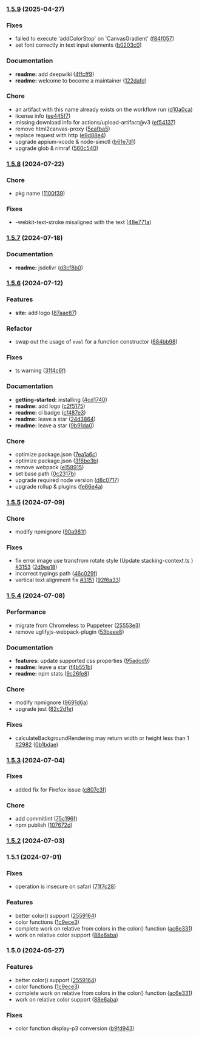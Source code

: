 
### [1.5.9](https://github.com/yorickshan/html2canvas-pro/compare/v1.5.8...v1.5.9) (2025-04-27)


### Fixes

* failed to execute 'addColorStop' on 'CanvasGradient' ([f84f057](https://github.com/yorickshan/html2canvas-pro/commit/f84f057ac36aa2f48a5768c10051eaa6311cb663))
* set font correctly in text input elements ([b0203c0](https://github.com/yorickshan/html2canvas-pro/commit/b0203c041fbdd0c68ba44fa2ddb068cf9f60fc5b))


### Documentation

* **readme:** add deepwiki ([4ffcff9](https://github.com/yorickshan/html2canvas-pro/commit/4ffcff9c327567fc29dc7d031d633f645bc62744))
* **readme:** welcome to become a maintainer ([122dafd](https://github.com/yorickshan/html2canvas-pro/commit/122dafd78f56f4c11a00118c4c2c98380246137c))


### Chore

* an artifact with this name already exists on the workflow run ([d10a0ca](https://github.com/yorickshan/html2canvas-pro/commit/d10a0ca6717babfffc7c56abb1def3500580cfff))
* license info ([ee445f7](https://github.com/yorickshan/html2canvas-pro/commit/ee445f7e45b182dac38a4043b9ca21a369f6ea2c))
* missing download info for actions/upload-artifact@v3 ([ef54137](https://github.com/yorickshan/html2canvas-pro/commit/ef541373184a099da8d7fcfcaed6ae4d3f93a264))
* remove html2canvas-proxy ([5eafba5](https://github.com/yorickshan/html2canvas-pro/commit/5eafba56af7085ebf157d957065bf4bef7a8804f))
* replace request with http ([e9d88e4](https://github.com/yorickshan/html2canvas-pro/commit/e9d88e4bf6defef0a3ee2edd773728490e69b3f0))
* upgrade appium-xcode & node-simctl ([b61e7d1](https://github.com/yorickshan/html2canvas-pro/commit/b61e7d11ad9411199ac6b06795a6312851a9ed51))
* upgrade glob & rimraf ([560c540](https://github.com/yorickshan/html2canvas-pro/commit/560c5409c9e3887a43bf6656f81d3d908418c048))

### [1.5.8](https://github.com/yorickshan/html2canvas-pro/compare/v1.5.7...v1.5.8) (2024-07-22)


### Chore

* pkg name ([1100f39](https://github.com/yorickshan/html2canvas-pro/commit/1100f390b72b45542a34927a4186f75980cb462e))


### Fixes

* -webkit-text-stroke misaligned with the text ([48e771a](https://github.com/yorickshan/html2canvas-pro/commit/48e771ac906178fb4dfce31e8539894c389d6e44))

### [1.5.7](https://github.com/yorickshan/html2canvas-pro/compare/v1.5.6...v1.5.7) (2024-07-18)


### Documentation

* **readme:** jsdelivr ([d3cf8b0](https://github.com/yorickshan/html2canvas-pro/commit/d3cf8b06fed3123284633df63d9e0c50ca14d39b))

### [1.5.6](https://github.com/yorickshan/html2canvas-pro/compare/v1.5.5...v1.5.6) (2024-07-12)


### Features

* **site:** add logo ([87aae87](https://github.com/yorickshan/html2canvas-pro/commit/87aae87178ddc43f3197a95062fcbb57e8c6888f))


### Refactor

* swap out the usage of `eval` for a function constructor ([684bb98](https://github.com/yorickshan/html2canvas-pro/commit/684bb98cc75f6f61907f83a69de8630c525857a8))


### Fixes

* ts warning ([31f4c6f](https://github.com/yorickshan/html2canvas-pro/commit/31f4c6f73bdf70e8e73ba4895a5dba599a6bd3de))


### Documentation

* **getting-started:** installing ([4cd1740](https://github.com/yorickshan/html2canvas-pro/commit/4cd17404992c80709c234f4b42fb8d4ec2cc8bc5))
* **readme:** add logo ([c2f5175](https://github.com/yorickshan/html2canvas-pro/commit/c2f517513c7653ffca02c2edc015083a573034e7))
* **readme:** ci badge ([cf487e3](https://github.com/yorickshan/html2canvas-pro/commit/cf487e3db3b7a4d973edce6fd8ed475f26706be4))
* **readme:** leave a star ([24d3864](https://github.com/yorickshan/html2canvas-pro/commit/24d3864fcf9c9f6a58044e3d3543d1b8abfd1dec))
* **readme:** leave a star ([9b91da0](https://github.com/yorickshan/html2canvas-pro/commit/9b91da069c6854d3be4c6369bec716ea1d966845))


### Chore

* optimize package.json ([7ea1a6c](https://github.com/yorickshan/html2canvas-pro/commit/7ea1a6c6616a478b5a5575d7ad3c485b4e6581d3))
* optimize package.json ([3f6be3b](https://github.com/yorickshan/html2canvas-pro/commit/3f6be3bc597289f10a73762199d2efc745c972b1))
* remove webpack ([e158915](https://github.com/yorickshan/html2canvas-pro/commit/e158915cb7ff2c872e05e8c1bee7d7e43973a290))
* set base path ([0c2317b](https://github.com/yorickshan/html2canvas-pro/commit/0c2317b5570ac946ef6cbcc443b1df4f842a1764))
* upgrade required node version ([d8c0717](https://github.com/yorickshan/html2canvas-pro/commit/d8c07177452ec4b63737d0820128a2135cf957cb))
* upgrade rollup & plugins ([fe66e4a](https://github.com/yorickshan/html2canvas-pro/commit/fe66e4ace1d6f6f4634a267d2c13cf2477b49287))

### [1.5.5](https://github.com/yorickshan/html2canvas-pro/compare/v1.5.4...v1.5.5) (2024-07-09)


### Chore

* modify npmignore ([90a981f](https://github.com/yorickshan/html2canvas-pro/commit/90a981fbece06c69407396b2f1fba2955b100061))


### Fixes

* fix error image use transfrom rotate style (Update stacking-context.ts ) [#3153](https://github.com/yorickshan/html2canvas-pro/issues/3153) ([2d9ee18](https://github.com/yorickshan/html2canvas-pro/commit/2d9ee18b53638bce5df304dc471552e394157ecd))
* incorrect typings path ([46c029f](https://github.com/yorickshan/html2canvas-pro/commit/46c029f9f02e1fdf6b62f63b7baf24a485912209))
* vertical text alignment fix [#3151](https://github.com/yorickshan/html2canvas-pro/issues/3151) ([92f6a33](https://github.com/yorickshan/html2canvas-pro/commit/92f6a3391f92da0569e7ec41d3052ecc7a205381))

### [1.5.4](https://github.com/yorickshan/html2canvas-pro/compare/v1.5.3...v1.5.4) (2024-07-08)


### Performance

* migrate from Chromeless to Puppeteer ([25553e3](https://github.com/yorickshan/html2canvas-pro/commit/25553e3e675cf8cb2c08a807da31d0aab0159114))
* remove uglifyjs-webpack-plugin ([53beee8](https://github.com/yorickshan/html2canvas-pro/commit/53beee80659e729e0942b8092ba4e3950b7c72d8))


### Documentation

* **features:** update supported css properties ([95adcd9](https://github.com/yorickshan/html2canvas-pro/commit/95adcd9c48ee1608766f106eb1784b576903cc44))
* **readme:** leave a star ([f4b551b](https://github.com/yorickshan/html2canvas-pro/commit/f4b551b43c4772ddeaa438721f0d8c6f41e20191))
* **readme:** npm stats ([9c26fe8](https://github.com/yorickshan/html2canvas-pro/commit/9c26fe867d0db70e70e4fc41508543167e0f80f3))


### Chore

* modify npmignore ([9691d6a](https://github.com/yorickshan/html2canvas-pro/commit/9691d6a31291d07ae4437699a1d3acfb32418487))
* upgrade jest ([82c2d1e](https://github.com/yorickshan/html2canvas-pro/commit/82c2d1e4ab30e07036c8c99e3b1ae0989cdf67c3))


### Fixes

* calculateBackgroundRendering may return width or height less than 1 [#2982](https://github.com/yorickshan/html2canvas-pro/issues/2982) ([0b1bdae](https://github.com/yorickshan/html2canvas-pro/commit/0b1bdaed3f5473ce1166632f8850f57b668e6b61))

### [1.5.3](https://github.com/yorickshan/html2canvas-pro/compare/v1.5.2...v1.5.3) (2024-07-04)


### Fixes

* added fix for Firefox issue ([c807c3f](https://github.com/yorickshan/html2canvas-pro/commit/c807c3fed1360a752c8ee5659992b52fcfb02613))


### Chore

* add commitlint ([75c196f](https://github.com/yorickshan/html2canvas-pro/commit/75c196fa884b635d5207824fb52d38f225f39646))
* npm publish ([107672d](https://github.com/yorickshan/html2canvas-pro/commit/107672d74dda264a39b8989142ec99dbacdeb13d))

### [1.5.2](https://github.com/yorickshan/html2canvas-pro/compare/v1.5.1...v1.5.2) (2024-07-03)

### 1.5.1 (2024-07-01)


### Fixes

* operation is insecure on safari ([71f7c28](https://github.com/yorickshan/html2canvas-pro/commit/71f7c283dfe5a8cd64b39343bc7cec85e3932200))


### Features

* better color() support ([2559164](https://github.com/yorickshan/html2canvas-pro/commit/2559164c9890ea4985ce4cf09d27184da6ee22f8))
* color functions ([1c9ece3](https://github.com/yorickshan/html2canvas-pro/commit/1c9ece3887e229eb69b34a5bb082c059355518e2))
* complete work on relative from colors in the color() function ([ac6e331](https://github.com/yorickshan/html2canvas-pro/commit/ac6e33118be76734ff9b1f5cd92e147babd46548))
* work on relative color support ([88e6aba](https://github.com/yorickshan/html2canvas-pro/commit/88e6abaa47b9c59e49a7bc3c0008849cc365f787))

### 1.5.0 (2024-05-27)


### Features

* better color() support ([2559164](https://github.com/yorickshan/html2canvas-pro/commit/2559164c9890ea4985ce4cf09d27184da6ee22f8))
* color functions ([1c9ece3](https://github.com/yorickshan/html2canvas-pro/commit/1c9ece3887e229eb69b34a5bb082c059355518e2))
* complete work on relative from colors in the color() function ([ac6e331](https://github.com/yorickshan/html2canvas-pro/commit/ac6e33118be76734ff9b1f5cd92e147babd46548))
* work on relative color support ([88e6aba](https://github.com/yorickshan/html2canvas-pro/commit/88e6abaa47b9c59e49a7bc3c0008849cc365f787))


### Fixes

* color function display-p3 conversion ([b9fd943](https://github.com/yorickshan/html2canvas-pro/commit/b9fd943332a5627a9cd86c62bd6029d461356c14))
